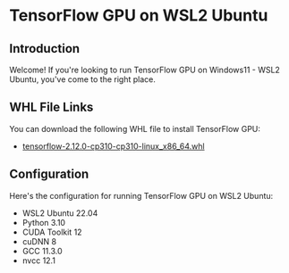 # TensorFlow GPU on WSL2 Ubuntu

## Introduction

Welcome! If you're looking to run TensorFlow GPU on Windows11 - WSL2 Ubuntu, you've come to the right place.

## WHL File Links

You can download the following WHL file to install TensorFlow GPU:

- [tensorflow-2.12.0-cp310-cp310-linux_x86_64.whl](https://rapidgator.net/file/81eedeb109d720f3148d5c94e1e17a36/tensorflow-2.12.0-cp310-cp310-linux_x86_64.whl.html)

## Configuration

Here's the configuration for running TensorFlow GPU on WSL2 Ubuntu:

- WSL2 Ubuntu 22.04
- Python 3.10
- CUDA Toolkit 12
- cuDNN 8
- GCC 11.3.0
- nvcc 12.1
